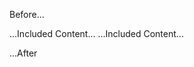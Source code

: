 Before...

[](<url>)
<!-- p↓ Begin  -->
...Included Content...
...Included Content...
<!-- p↓ End  -->

...After